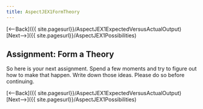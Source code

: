 ```yaml
---
title: AspectJEX1FormTheory
---
```

[<--Back]({{ site.pagesurl}}/AspectJEX1ExpectedVersusActualOutput) [Next-->]({{ site.pagesurl}}/AspectJEX1Possibilities)

## Assignment: Form a Theory
So here is your next assignment. Spend a few moments and try to figure out how to make that happen. Write down those ideas. Please do so before continuing.

[<--Back]({{ site.pagesurl}}/AspectJEX1ExpectedVersusActualOutput) [Next-->]({{ site.pagesurl}}/AspectJEX1Possibilities)
